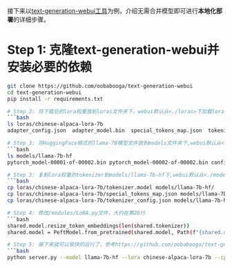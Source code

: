 接下来以[text-generation-webui工具](https://github.com/oobabooga/text-generation-webui)为例，介绍无需合并模型即可进行**本地化部署**的详细步骤。


# Step 1: 克隆text-generation-webui并安装必要的依赖
```bash
git clone https://github.com/oobabooga/text-generation-webui
cd text-generation-webui
pip install -r requirements.txt

# Step 2: 将下载后的lora权重放到loras文件夹下，webui默认从<./loras>下加载lora权重
```bash
ls loras/chinese-alpaca-lora-7b
adapter_config.json  adapter_model.bin  special_tokens_map.json  tokenizer_config.json  tokenizer.model

# Step 3: 将HuggingFace格式的llama-7B模型文件放到models文件夹下,webui默认从<./models>下加载hf权重
```bash
ls models/llama-7b-hf
pytorch_model-00001-of-00002.bin pytorch_model-00002-of-00002.bin config.json pytorch_model.bin.index.json generation_config.json

# Step 3: 复制lora权重的tokenizer到models/llama-7b-hf下,webui默认从<./models>下加载tokenizer.model,因此需使用扩展中文词表后的tokenizer.model
```bash
cp loras/chinese-alpaca-lora-7b/tokenizer.model models/llama-7b-hf/
cp loras/chinese-alpaca-lora-7b/special_tokens_map.json models/llama-7b-hf/
cp loras/chinese-alpaca-lora-7b/tokenizer_config.json models/llama-7b-hf/

# Step 4: 修改/modules/LoRA.py文件，大约在第28行
```bash
shared.model.resize_token_embeddings(len(shared.tokenizer))
shared.model = PeftModel.from_pretrained(shared.model, Path(f"{shared.args.lora_dir}/{lora_name}"), **params)

# Step 5: 接下来就可以愉快的运行了，参考https://github.com/oobabooga/text-generation-webui/wiki/Using-LoRAs
```bash
python server.py --model llama-7b-hf --lora chinese-alpaca-lora-7b --cpu
```